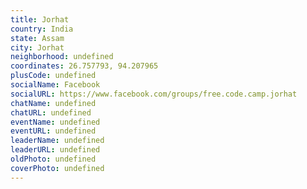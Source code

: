 ```yaml
---
title: Jorhat
country: India
state: Assam
city: Jorhat
neighborhood: undefined
coordinates: 26.757793, 94.207965
plusCode: undefined
socialName: Facebook
socialURL: https://www.facebook.com/groups/free.code.camp.jorhat
chatName: undefined
chatURL: undefined
eventName: undefined
eventURL: undefined
leaderName: undefined
leaderURL: undefined
oldPhoto: undefined
coverPhoto: undefined
---
```

